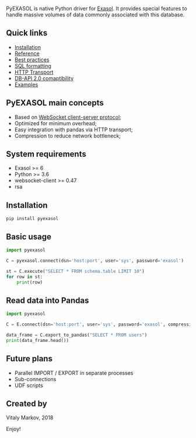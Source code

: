 PyEXASOL is native Python driver for [Exasol](https://www.exasol.com). It provides special features to handle massive volumes of data commonly associated with this database.

## Quick links
- [Installation](#installation)
- [Reference](/docs/REFERENCE.md)
- [Best practices](/docs/BEST_PRACTICES.md)
- [SQL formatting](/docs/SQL_FORMATTING.md)
- [HTTP Transport](/docs/HTTP_TRANSPORT.md)
- [DB-API 2.0 comaptibility](/docs/DBAPI_COMPAT.md)
- [Examples](/docs/EXAMPLES.md)

## PyEXASOL main concepts

- Based on [WebSocket client-server protocol](https://github.com/EXASOL/websocket-api/blob/master/WebsocketAPI.md);
- Optimized for minimum overhead;
- Easy integration with pandas via HTTP transport;
- Compression to reduce network bottleneck;


## System requirements

- Exasol >= 6
- Python >= 3.6
- websocket-client >= 0.47
- rsa


## Installation

```
pip install pyexasol
```

## Basic usage

```python
import pyexasol

C = pyexasol.connect(dsn='host:port', user='sys', password='exasol')

st = C.execute("SELECT * FROM schema.table LIMIT 10")
for row in st:
    print(row)
```

## Read data into Pandas

```python
import pyexasol

C = E.connect(dsn='host:port', user='sys', password='exasol', compression=True)

data_frame = C.export_to_pandas("SELECT * FROM users")
print(data_frame.head())
```

## Future plans
- Parallel IMPORT / EXPORT in separate processes
- Sub-connections
- UDF scripts

## Created by
Vitaly Markov, 2018

Enjoy!